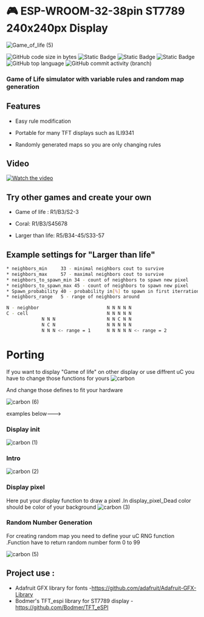 # 🎮 ESP-WROOM-32-38pin ST7789 240x240px Display
![Game_of_life (5)](https://github.com/NYDEREK/ESP32-Game_of_life/assets/112076828/01dcbdf5-1627-4057-ab07-b6bdd3cedd3e)




  <img alt="GitHub code size in bytes" src="https://img.shields.io/github/languages/code-size/NYDEREK/ESP32-Game_of_life"> <img alt="Static Badge" src="https://img.shields.io/badge/uC-ESP32-red"> <img alt="Static Badge" src="https://img.shields.io/badge/Framework-Arduino-blue"> <img alt="Static Badge" src="https://img.shields.io/badge/VSCode-PlatformIO-orange"> <img alt="GitHub top language" src="https://img.shields.io/github/languages/top/NYDEREK/ESP32-Game_of_life"> <img alt="GitHub commit activity (branch)" src="https://img.shields.io/github/commit-activity/t/NYDEREK/ESP32-Game_of_life">



###  Game of Life simulator with variable rules and random map generation

## Features
* Easy rule modification

* Portable for many TFT displays such as ILI9341 

* Randomly generated maps so you are only changing rules

## Video
[![Watch the video](https://img.youtube.com/vi/prvvMwUMuO0/hqdefault.jpg)](https://www.youtube.com/watch?v=prvvMwUMuO0)

## Try other games and create your own
* Game of life : R1/B3/S2-3

* Coral: R1/B3/S45678

* Larger than life: R5/B34-45/S33-57

## Example settings for "Larger than life"

```bash
* neighbors_min     33 - minimal neighbors cout to survive 
* neighbors_max     57 - maximal neighbors cout to survive
* neighbors_to_spawn_min 34 - count of neighbors to spawn new pixel
* neighbors_to_spawn_max 45 - count of neighbors to spawn new pixel
* Spawn_probability 40 - probability in[%] to spawn in first iterration 
* neighbors_range   5 - range of neighbors around

N - neighbor                         N N N N N
C - cell                             N N N N N
             N N N                   N N C N N
             N C N                   N N N N N
             N N N <- range = 1      N N N N N <- range = 2
```
# Porting 
If you want to display "Game of life" on other display or use diffrent uC you have to change those functions for yours
![carbon](https://github.com/NYDEREK/ESP32-Game_of_life/assets/112076828/a8f0bf38-88a0-4ec4-b8bf-d838ab717cb4)

And change those defines to fit your hardware

![carbon (6)](https://github.com/NYDEREK/ESP32-Game_of_life/assets/112076828/2d8a2de1-e738-4a32-8390-82a3362381a2)

examples below--->
### Display init
![carbon (1)](https://github.com/NYDEREK/ESP32-Game_of_life/assets/112076828/6f7c78db-f85b-4eb5-8fa5-2fd0d0df21b8)
### Intro 
![carbon (2)](https://github.com/NYDEREK/ESP32-Game_of_life/assets/112076828/42e3cc2b-bdec-417e-9615-7c051572fb89)
### Display pixel
Here put your display function to draw a pixel .In display_pixel_Dead color should be color of your background
![carbon (3)](https://github.com/NYDEREK/ESP32-Game_of_life/assets/112076828/13cc97bb-c013-408d-9f5f-130cd1c9816d)

### Random Number Generation
For creating random map you need to define your uC RNG function .Function have to return random number form 0 to 99

![carbon (5)](https://github.com/NYDEREK/ESP32-Game_of_life/assets/112076828/a86557e1-99a4-469f-8390-4b19d6080d95)

## Project use :
* Adafruit GFX library for fonts -https://github.com/adafruit/Adafruit-GFX-Library
* Bodmer's TFT_espi library for ST7789 display -https://github.com/Bodmer/TFT_eSPI
